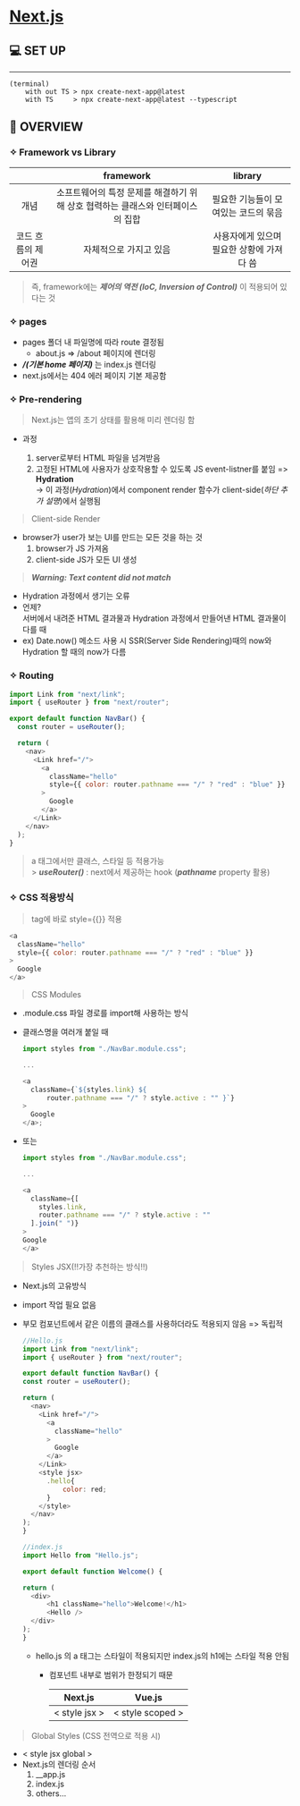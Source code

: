 # [Next.js](https://nomadcoders.co/nextjs-fundamentals/lobby)

## 💻 SET UP

---

```
(terminal)
    with out TS > npx create-next-app@latest
    with TS     > npx create-next-app@latest --typescript
```

## 👀 OVERVIEW

### ✧ Framework vs Library

|                    |                                  **framework**                                  |                **library**                |
| :----------------: | :-----------------------------------------------------------------------------: | :---------------------------------------: |
|        개념        | 소프트웨어의 특정 문제를 해결하기 위해 상호 협력하는 클래스와 인터페이스의 집합 |   필요한 기능들이 모여있는 코드의 묶음    |
| 코드 흐름의 제어권 |                             자체적으로 가지고 있음                              | 사용자에게 있으며 필요한 상황에 가져다 씀 |

> 즉, framework에는 **_제어의 역전 (IoC, Inversion of Control)_** 이 적용되어 있다는 것

### ✧ pages

- pages 폴더 내 파일명에 따라 route 결정됨
  - about.js => /about 페이지에 렌더링
- **_/(기본 home 페이지)_** 는 index.js 렌더링
- next.js에서는 404 에러 페이지 기본 제공함

### ✧ Pre-rendering

> Next.js는 앱의 초기 상태를 활용해 미리 렌더링 함

- 과정

  1. server로부터 HTML 파일을 넘겨받음
  2. 고정된 HTML에 사용자가 상호작용할 수 있도록 JS event-listner를 붙임 => **Hydration**<br />
     -> 이 과정(_Hydration_)에서 component render 함수가 client-side(_하단 추가 설명_)에서 실행됨

> Client-side Render

- browser가 user가 보는 UI를 만드는 모든 것을 하는 것
  1. browser가 JS 가져옴
  2. client-side JS가 모든 UI 생성

> **_Warning: Text content did not match_**

- Hydration 과정에서 생기는 오류
- 언제?<br />서버에서 내려준 HTML 결과물과 Hydration 과정에서 만들어낸 HTML 결과물이 다를 때
- ex) Date.now() 메소드 사용 시 SSR(Server Side Rendering)때의 now와 Hydration 할 때의 now가 다름

### ✧ Routing

```javascript
import Link from "next/link";
import { useRouter } from "next/router";

export default function NavBar() {
  const router = useRouter();

  return (
    <nav>
      <Link href="/">
        <a
          className="hello"
          style={{ color: router.pathname === "/" ? "red" : "blue" }}
        >
          Google
        </a>
      </Link>
    </nav>
  );
}
```

> a 태그에서만 클래스, 스타일 등 적용가능<br /> > **_useRouter()_** : next에서 제공하는 hook (**_pathname_** property 활용)

### ✧ CSS 적용방식

> tag에 바로 style={{}} 적용

```javascript
<a
  className="hello"
  style={{ color: router.pathname === "/" ? "red" : "blue" }}
>
  Google
</a>
```

> CSS Modules

- .module.css 파일 경로를 import해 사용하는 방식
- 클래스명을 여러개 붙일 때

  ```javascript
  import styles from "./NavBar.module.css";

  ...

  <a
    className={`${styles.link} ${
        router.pathname === "/" ? style.active : "" }`}
  >
    Google
  </a>;
  ```

- 또는

  ```javascript
  import styles from "./NavBar.module.css";

  ...

  <a
    className={[
      styles.link,
      router.pathname === "/" ? style.active : ""
    ].join(" ")}
  >
  Google
  </a>
  ```

> Styles JSX(!!가장 추천하는 방식!!)

- Next.js의 고유방식
- import 작업 필요 없음
- 부모 컴포넌트에서 같은 이름의 클래스를 사용하더라도 적용되지 않음 => 독립적

  ```javascript
  //Hello.js
  import Link from "next/link";
  import { useRouter } from "next/router";

  export default function NavBar() {
  const router = useRouter();

  return (
    <nav>
      <Link href="/">
        <a
          className="hello"
        >
          Google
        </a>
      </Link>
      <style jsx>
        .hello{
            color: red;
        }
      </style>
    </nav>
  );
  }

  //index.js
  import Hello from "Hello.js";

  export default function Welcome() {

  return (
    <div>
        <h1 className="hello">Welcome!</h1>
        <Hello />
    </div>
  );
  }
  ```

  - hello.js 의 a 태그는 스타일이 적용되지만 index.js의 h1에는 스타일 적용 안됨

    - 컴포넌트 내부로 범위가 한정되기 때문

      |    Next.js    |      Vue.js      |
      | :-----------: | :--------------: |
      | < style jsx > | < style scoped > |

> Global Styles (CSS 전역으로 적용 시)
- < style jsx global >
- Next.js의 렌더링 순서  
  1. __app.js
  2. index.js
  3. others...